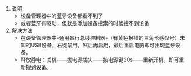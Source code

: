 1. 说明
	- 设备管理器中的蓝牙设备都看不到了
	- 或者蓝牙有驱动，但就是添加设备搜索的时候搜不到设备
1. 解决方法
	- 在设备管理器中-通用串行总线控制器-（有黄色报错的三角形感叹号）未知的USB设备，右键禁用，然后再启用，最后重启电脑即可出现蓝牙设备。
	- 释放静电：关机——拔电源插头——按电源键20s——重新开机，即可重新搜到设备。